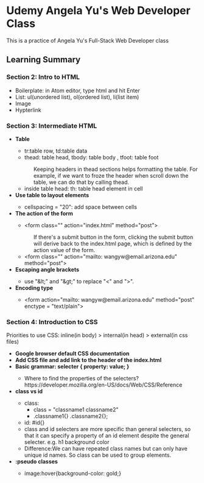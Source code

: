 # Udemy Angela Yu's Web Developer Class
This is a practice of Angela Yu's Full-Stack Web Developer class

<h2>Learning Summary</h2>
  <h3>Section 2: Intro to HTML</h3>
    <ul>
      <li>Boilerplate: in Atom editor, type html and hit Enter</li>
      <li>List: ul(unordered list), ol(ordered list), li(list item)</li>
      <li>Image</li>
      <li>Hypterlink</li>
    </ul>

<h3>Section 3: Intermediate HTML</h3>
  <ul>
    <li><strong>Table</strong></li>
      <ul>
        <li>tr:table row, td:table data</li>
        <li>thead: table head, tbody: table body , tfoot: table foot</li>
          <ul>Keeping headers in thead sections helps formatting the table. For example, if we want to froze the header when scroll down the table, we can do that by calling thead.</ul>
        <li>inside table head: th: table head element in cell
      </ul>
    <li><strong>Use table to layout elements</strong></li>
      <ul>
        <li>cellspacing = "20": add space between cells</li>
      </ul>
    <li><strong>The action of the form</strong></li>
      <ul>  
        <li>
          &lt;form class="" action="index.html" method="post"&gt;
        </li>
          <ul>If there's a submit button in the form, clicking the submit button will derive back to the index.html page, which is defined by the action value of the form.
          </ul>
        <li>&lt;form class="" action="mailto: wangyw@email.arizona.edu" method="post"&gt;
        </li>    
      </ul>
    <li><strong>Escaping angle brackets</strong></li>
      <ul><li>use "&amp;lt;" and "&amp;gt;" to replace "<" and ">".
      </ul>
    <li><strong>Encoding type</strong></li>
      <ul>
        <li>&lt;form action="mailto: wangyw@email.arizona.edu" method="post" enctype = "text/plain"&gt;</li>
      </ul>
</ul>

<h3>Section 4: Introduction to CSS</h3>
  <p>Priorities to use CSS: inline(in body) > internal(in head) > external(in css files)</p>
  <ul>
    <li><strong>Google browser default CSS documentation</strong></li>
    <li><strong>Add CSS file and add link to the header of the index.html</strong></li>
    <li><strong>Basic grammar: selecter { property: value; }</strong></li>
      <ul>
        <li>Where to find the properties of the selecters? https://developer.mozilla.org/en-US/docs/Web/CSS/Reference</li>
      </ul>
    <li><strong>class vs id</strong></li>
      <ul>
        <li>class:
        <ul>
        <li>class = "classname1 classname2"   
        <li>.classname1{}   .classname2{};
      </ul>
        <li>id: #id{}</li>
        <li> class and id selecters are more specific than general selecters, so that it can specify a property of an id element despite the general selecter. e.g. h1 background color</li>
        <li>Difference:We can have repeated class names but can only have unique id names. So class can be used to group elements.
        </li>
      </ul>
    <li><strong>:pseudo classes</strong></li>
      <ul>
        <li>image:hover{background-color: gold;}
      </ul>

  </ul>
